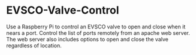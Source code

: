 # EVSCO-Valve-Control
Use a Raspberry Pi to control an EVSCO valve to open and close when it nears a port. Control the list of ports remotely from an apache web server. The web server also includes options to open and close the valve regardless of location.
